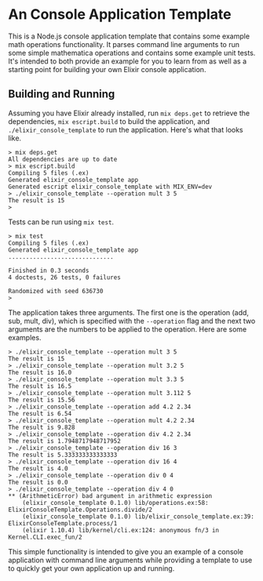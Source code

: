 # An Console Application Template

This is a Node.js console application template that contains some example math operations functionality. It parses command line arguments to run some simple mathematica operations and contains some example unit tests. It's intended to both provide an example for you to learn from as well as a starting point for building your own Elixir console application.

## Building and Running

Assuming you have Elixir already installed, run `mix deps.get` to retrieve the dependencies, `mix escript.build` to build the application, and `./elixir_console_template` to run the application. Here's what that looks like.

```
> mix deps.get
All dependencies are up to date
> mix escript.build
Compiling 5 files (.ex)
Generated elixir_console_template app
Generated escript elixir_console_template with MIX_ENV=dev
> ./elixir_console_template --operation mult 3 5
The result is 15
>
```

Tests can be run using `mix test`.

```
> mix test
Compiling 5 files (.ex)
Generated elixir_console_template app
..............................

Finished in 0.3 seconds
4 doctests, 26 tests, 0 failures

Randomized with seed 636730
>
```

The application takes three arguments. The first one is the operation (add, sub, mult, div), which is specified with the `--operation` flag and the next two arguments are the numbers to be applied to the operation. Here are some examples.

```
> ./elixir_console_template --operation mult 3 5
The result is 15
> ./elixir_console_template --operation mult 3.2 5
The result is 16.0
> ./elixir_console_template --operation mult 3.3 5
The result is 16.5
> ./elixir_console_template --operation mult 3.112 5
The result is 15.56
> ./elixir_console_template --operation add 4.2 2.34
The result is 6.54
> ./elixir_console_template --operation mult 4.2 2.34
The result is 9.828
> ./elixir_console_template --operation div 4.2 2.34
The result is 1.7948717948717952
> ./elixir_console_template --operation div 16 3
The result is 5.333333333333333
> ./elixir_console_template --operation div 16 4
The result is 4.0
> ./elixir_console_template --operation div 0 4
The result is 0.0
> ./elixir_console_template --operation div 4 0
** (ArithmeticError) bad argument in arithmetic expression
    (elixir_console_template 0.1.0) lib/operations.ex:58: ElixirConsoleTemplate.Operations.divide/2
    (elixir_console_template 0.1.0) lib/elixir_console_template.ex:39: ElixirConsoleTemplate.process/1
    (elixir 1.10.4) lib/kernel/cli.ex:124: anonymous fn/3 in Kernel.CLI.exec_fun/2
```

This simple functionality is intended to give you an example of a console application with command line arguments while providing a template to use to quickly get your own application up and running.